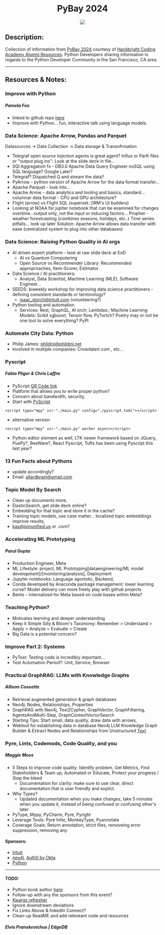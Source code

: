 <h1 align="center">PyBay 2024</h1>

<p align="center">
  <img src="https://global.discourse-cdn.com/business6/uploads/python1/original/3X/4/b/4ba1474ea28c832be8eb14eb84c255e6352e10ef.png" />
</p>

## Description:
Collection of information from [PyBay 2024](https://pybay.org/) courtesy of [Hackbright Coding Academy Alumni Resources](https://hackbrightacademy.com/). Python Developers sharing information in regards to the Python Developer Community in the San Francisco, CA area. 

--------------------------
## Resources & Notes:

<h3>Improve with Python </h3>
<h5>Pamela Fox</h5>

- linked to github repo [here](https://pamelafox.github.io/improv-with-python/)
- Improve with Python... fun, interactive talk using language models.


<h3>Data Science: Apache Arrow, Pandas and Parquet</h3>

Datasources -> Data Collection -> Data storage & Transofrmation
- Telegraf open source injection agents is great agent? Influx or ParK files or "output plug ins": Look at the slide deck in file... 
- SQl Aggregatoin fx  - DB3.0 Apache Data Query Engineer noSQL using SQL language? Google Later? 
- Telegraf? Dispatched Q and stream the data? 
- PyArrow - python version of Apache Arrow for the data format transfer...
- Apache Parquet - look into...
- Apache Arrow - data analytics and tooling and basics, standard... columnar data format - CPU and GPU architecture? 
- Flight (arrow) vs Flight SQL (superset: ORM's UI builders)
- Looking at NOAA for jupiter notebook that can be examined for changes overtime...output only, not the input or inducing factors...
   Prophet - weather forestcasting (combines seasons, holidays, etc..) Time series pitfalls... look up later
Solution: Apache Arrow allows data transfer with ease (centralized system to plug into other databases)


<h3>Data Science: Raising Python Quality in AI orgs</h3>

- AI driven expert platform - look at raw slide deck at EoD
    - AI vs Quantum Computering
    - Open Source vs Recommender Library: Recommended approproaches, Item-Scorer, Estimator 
- Data Science / AI practitioners:
    - Analyst, Data Scientist, Machine Learning (MLE), Software Engineer... 
- SEEDS: biweekly workshop for improving data science practitioners - defining consistent standards or terminology? 
    - isaac_storch@intuit.com (volunteering?)
- Python tooling and automation 
    - Services: Rest, GraphQL, AI orch; Lambdas:; Machine Learning Models: Scikit xgboost, Tensor flow, PyTortch?
Poetry may or not be one tool to solve everything? PyPI


<h3>Automate City Data: Python</h3>

- Philip James: phildini@phildini.net 
- Involved in multiple companies: Crowdalert.com , etc... 


<h3>Pyscript</h3>
<h5>Fabio Pliger & Chris Laffra</h5>

- PyScript [QR Code link](https://fpliger.pyscriptapps.com/talks-pybay-2024/latest/)
- Platform that allows you to write proper python? 
- Concern about bandwidth, security, 
- Start with [PyScript](https://pyscript.net/)

``` <script type="mpy" scr-"./main.py" config="./pyscript.toml"></script> ```
- alternative version

``` <script type="mpy" scr-"./main.py" worker async></script> ```

- Python editor element as well, LTK newer framework based on JQuery, PuePy?, BeeWare?, React Pyscript, Tufts has been using Pyscript this last year?


<h3>13 Fun Facts about Pythons</h3>

- update accordingly? 
- Email: allardbrain@gmail.com


<h3>Topic Model By Search</h3>

- Clean up documents more, 
- ElasticSearch, get slide deck online? 
- Embedding for that topic and store it in the cache? 
- Training topic models, use case matter... localized topic embeddings improve results, 
- kas@joinunified.us or .com? 


<h3> Accelerating ML Prototyping</h3>
<h5>Parul Gupta</h5>

- Production Engineer, Meta 
- ML Lifestyle: project, ML Prototyping[dataengineering/ML model development]/[mointoring/analysis], Deployment
- Jupyter notebooks: Language agonistic, Backend, 
- Conda developed by Anaconda package management: lower learning curve? Model delivery can more freely play with github projects
- Bento - internalized for Meta based on code bases within Meta? 


<h3>Teaching Python?</h3>

- Motivates learning and deeper understanding 
- Keep it Simple Silly & Bloom's Taxonomy: Remember > Understand > Apply > Analyze > Evaluate > Create
- Big Data is a potential concern? 


<h3>Improve Part 2: Systems</h3>

- PyTest: Testing code is incredibly important...
- Test Automation Period?: Unit, Service, Browser


<h3>Practical GraphRAG: LLMs with Knowledge Graphs</h3>
<h5>Allison Cossette</h5>

- Retrieval augmented generation & graph databases
- Neo4j: Nodes, Relationships, Properties
- GraphRAG with Neo4j, Text2Cypher, GraphVector, GraphFiltering, AgentsAndMulti-Step, GraphContextVectorSearch
- Starting Tips: Start small, data quality, draw data with arrows, 
- Webtool for establishing data in database Neo4j LLM Knowledge Graph Builder & Extract Nodes and Relationships from Unstructured [Text](https://neo4j.com/labs/genai-ecosystem/llm-graph-builder/)


<h3>Pyre, Lints, Codemods, Code Quality, and you</h3>
<h5>Maggie Moss</h5>

- 5 Steps to improve code quality: Identify problem, Get Metrics, Find Stakeholders & Team up, Automated or Educate, Protect your progress / Stop the bleed
    - Documentation for clarity: make sure to use clear, direct documentation that is user friendly and explict. 
- Why Types? 
    - Updated documentation when you make changes, take 5 minutes when you update it, instead of being confused or confusing other's later
- PyType, Mypy, PyCharm, Pyre, Pyright
- Leverage Tools: Pyre Infer, MonkeyType, Pyannotate
- Coverage Goals: Return annotation, strict files, removeing error suppression, removing any

#### **Sponsors:** 

- [Intuit](https://www.intuit.com/)
- [neo4j](https://neo4j.com/), [Auth0 by Okta](https://www.okta.com/okta-and-auth0/)
- [Python](https://www.python.org/)


---------
#### TODO: 
-  Python book author [here](https://hairysun.com/how-i-spent-three-years-writing-a-book)
- Follow-up with any the sponsors from this event?
- [Kwargs refresher](https://book.pythontips.com/en/latest/args_and_kwargs.html)
- Ignore downstream deviations
- Fix Links Above & linkedIn Connect?
- Clean-up ReadME and add releveant code and resources
<h5>Elvis Pranskevichus | EdgeDB</h5>


<!-- 
### TODO stx: 
Future Structure (stx):

--> 


